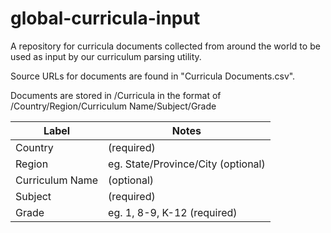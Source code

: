 # global-curricula-input
A repository for curricula documents collected from around the world to be used as input by our curriculum parsing utility.

Source URLs for documents are found in "Curricula Documents.csv".

Documents are stored in /Curricula in the format of /Country/Region/Curriculum Name/Subject/Grade

| Label | Notes |
|-----------------|-------------------------------|
| Country | (required) |
| Region | eg. State/Province/City (optional) |
| Curriculum Name | (optional) |
| Subject | (required) |
| Grade | eg. 1, 8-9, K-12 (required) |
